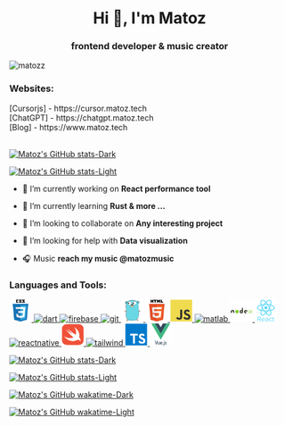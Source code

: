 <h1 align="center">Hi 👋, I'm Matoz</h1>
<h3 align="center">frontend developer & music creator</h3>

<p align="left"> <img src="https://komarev.com/ghpvc/?username=matozz&label=Profile%20views&color=0e75b6&style=flat" alt="matozz" /> </p>

<h3 align="left">Websites:</h3>
[Cursorjs] - https://cursor.matoz.tech
</br>
[ChatGPT] - https://chatgpt.matoz.tech
</br>
[Blog] - https://www.matoz.tech
</br>
</br>


[![Matoz's GitHub stats-Dark](https://github-profile-trophy.vercel.app/?username=matozz&column=-1&margin-w=8&no-bg=true&no-frame=true&theme=nord)](https://github-profile-trophy.vercel.app/?username=matozz&column=-1&margin-w=8&no-bg=true&no-frame=true&theme=nord#gh-dark-mode-only)

[![Matoz's GitHub stats-Light](https://github-profile-trophy.vercel.app/?username=matozz&column=-1&margin-w=8)](https://github-profile-trophy.vercel.app/?username=matozz&column=-1&margin-w=8&no-bg=true&no-frame=true&theme=nord#gh-light-mode-only)

- 🔭 I’m currently working on **React performance tool**

- 🌱 I’m currently learning **Rust & more ...**

- 👯 I’m looking to collaborate on **Any interesting project**

- 🤝 I’m looking for help with **Data visualization**

- 🎧 Music **reach my music @matozmusic**

<p align="left">
</p>

<h3 align="left">Languages and Tools:</h3>
<p align="left"> <a href="https://www.w3schools.com/css/" target="_blank" rel="noreferrer"> <img src="https://raw.githubusercontent.com/devicons/devicon/master/icons/css3/css3-original-wordmark.svg" alt="css3" width="40" height="40"/> </a> <a href="https://dart.dev" target="_blank" rel="noreferrer"> <img src="https://www.vectorlogo.zone/logos/dartlang/dartlang-icon.svg" alt="dart" width="40" height="40"/> </a> <a href="https://firebase.google.com/" target="_blank" rel="noreferrer"> <img src="https://www.vectorlogo.zone/logos/firebase/firebase-icon.svg" alt="firebase" width="40" height="40"/> </a> <a href="https://git-scm.com/" target="_blank" rel="noreferrer"> <img src="https://www.vectorlogo.zone/logos/git-scm/git-scm-icon.svg" alt="git" width="40" height="40"/> </a> <a href="https://golang.org" target="_blank" rel="noreferrer"> <img src="https://raw.githubusercontent.com/devicons/devicon/master/icons/go/go-original.svg" alt="go" width="40" height="40"/> </a> <a href="https://www.w3.org/html/" target="_blank" rel="noreferrer"> <img src="https://raw.githubusercontent.com/devicons/devicon/master/icons/html5/html5-original-wordmark.svg" alt="html5" width="40" height="40"/> </a> <a href="https://developer.mozilla.org/en-US/docs/Web/JavaScript" target="_blank" rel="noreferrer"> <img src="https://raw.githubusercontent.com/devicons/devicon/master/icons/javascript/javascript-original.svg" alt="javascript" width="40" height="40"/> </a> <a href="https://www.mathworks.com/" target="_blank" rel="noreferrer"> <img src="https://upload.wikimedia.org/wikipedia/commons/2/21/Matlab_Logo.png" alt="matlab" width="40" height="40"/> </a> <a href="https://nodejs.org" target="_blank" rel="noreferrer"> <img src="https://raw.githubusercontent.com/devicons/devicon/master/icons/nodejs/nodejs-original-wordmark.svg" alt="nodejs" width="40" height="40"/> </a> <a href="https://reactjs.org/" target="_blank" rel="noreferrer"> <img src="https://raw.githubusercontent.com/devicons/devicon/master/icons/react/react-original-wordmark.svg" alt="react" width="40" height="40"/> </a> <a href="https://reactnative.dev/" target="_blank" rel="noreferrer"> <img src="https://reactnative.dev/img/header_logo.svg" alt="reactnative" width="40" height="40"/> </a> <a href="https://developer.apple.com/swift/" target="_blank" rel="noreferrer"> <img src="https://raw.githubusercontent.com/devicons/devicon/master/icons/swift/swift-original.svg" alt="swift" width="40" height="40"/> </a> <a href="https://tailwindcss.com/" target="_blank" rel="noreferrer"> <img src="https://www.vectorlogo.zone/logos/tailwindcss/tailwindcss-icon.svg" alt="tailwind" width="40" height="40"/> </a> <a href="https://www.typescriptlang.org/" target="_blank" rel="noreferrer"> <img src="https://raw.githubusercontent.com/devicons/devicon/master/icons/typescript/typescript-original.svg" alt="typescript" width="40" height="40"/> </a> <a href="https://vuejs.org/" target="_blank" rel="noreferrer"> <img src="https://raw.githubusercontent.com/devicons/devicon/master/icons/vuejs/vuejs-original-wordmark.svg" alt="vuejs" width="40" height="40"/> </a> </p>

[![Matoz's GitHub stats-Dark](https://github-readme-stats-git-masterrstaa-rickstaa.vercel.app/api?username=matozz&show_icons=true&locale=en&theme=codeSTACKr&count_private=true#gh-dark-mode-only)](https://github-readme-stats.vercel.app/api?username=matozz&show_icons=true&locale=en&theme=codeSTACKr&count_private=true#gh-dark-mode-only)

[![Matoz's GitHub stats-Light](https://github-readme-stats-git-masterrstaa-rickstaa.vercel.app/api?username=matozz&show_icons=true&locale=en&theme=default&count_private=true#gh-light-mode-only)](https://github-readme-stats.vercel.app/api?username=matozz&show_icons=true&locale=en&theme=default&count_private=true#gh-light-mode-only)

[![Matoz's GitHub wakatime-Dark](https://github-readme-stats.vercel.app/api/wakatime?username=matozz&layout=compact&theme=codeSTACKr#gh-dark-mode-only)](https://github-readme-stats.vercel.app/api/wakatime?username=matozz&layout=compact&theme=codeSTACKr#gh-dark-mode-only)

[![Matoz's GitHub wakatime-Light](https://github-readme-stats.vercel.app/api/wakatime?username=matozz&layout=compact&theme=default#gh-light-mode-only)](https://github-readme-stats.vercel.app/api/wakatime?username=matozz&layout=compact&theme=default#gh-light-mode-only)
